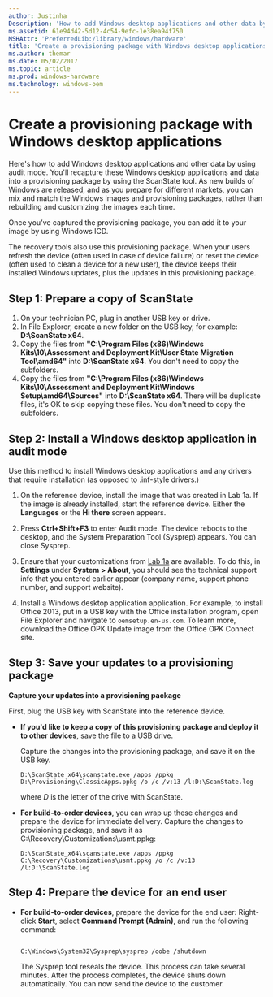 ```yaml
---
author: Justinha
Description: 'How to add Windows desktop applications and other data by using audit mode.'
ms.assetid: 61e94d42-5d12-4c54-9efc-1e38ea94f750
MSHAttr: 'PreferredLib:/library/windows/hardware'
title: 'Create a provisioning package with Windows desktop applications'
ms.author: themar
ms.date: 05/02/2017
ms.topic: article
ms.prod: windows-hardware
ms.technology: windows-oem
---
```


# Create a provisioning package with Windows desktop applications


Here's how to add Windows desktop applications and other data by using audit mode. You'll recapture these Windows desktop applications and data into a provisioning package by using the ScanState tool. As new builds of Windows are released, and as you prepare for different markets, you can mix and match the Windows images and provisioning packages, rather than rebuilding and customizing the images each time.

Once you’ve captured the provisioning package, you can add it to your image by using Windows ICD.

The recovery tools also use this provisioning package. When your users refresh the device (often used in case of device failure) or reset the device (often used to clean a device for a new user), the device keeps their installed Windows updates, plus the updates in this provisioning package.

## <span id="Step_1__Prepare_a_copy_of_ScanState"></span><span id="step_1__prepare_a_copy_of_scanstate"></span><span id="STEP_1__PREPARE_A_COPY_OF_SCANSTATE"></span>Step 1: Prepare a copy of ScanState


1.  On your technician PC, plug in another USB key or drive.
2.  In File Explorer, create a new folder on the USB key, for example: **D:\\ScanState x64**.
3.  Copy the files from **"C:\\Program Files (x86)\\Windows Kits\\10\\Assessment and Deployment Kit\\User State Migration Tool\\amd64"** into **D:\\ScanState x64**. You don't need to copy the subfolders.
4.  Copy the files from **"C:\\Program Files (x86)\\Windows Kits\\10\\Assessment and Deployment Kit\\Windows Setup\\amd64\\Sources"** into **D:\\ScanState x64**. There will be duplicate files, it's OK to skip copying these files. You don't need to copy the subfolders.

## <span id="installDesktopApp"></span><span id="installdesktopapp"></span><span id="INSTALLDESKTOPAPP"></span>Step 2: Install a Windows desktop application in audit mode


Use this method to install Windows desktop applications and any drivers that require installation (as opposed to .inf-style drivers.)

1.  On the reference device, install the image that was created in Lab 1a. If the image is already installed, start the reference device. Either the **Languages** or the **Hi there** screen appears.
2.  Press **Ctrl+Shift+F3** to enter Audit mode. The device reboots to the desktop, and the System Preparation Tool (Sysprep) appears. You can close Sysprep.
3.  Ensure that your customizations from [Lab 1a](install-windows-automatically-from-a-usb-drive-sxs.md) are available. To do this, in **Settings** under **System &gt; About**, you should see the technical support info that you entered earlier appear (company name, support phone number, and support website).

4.  Install a Windows desktop application application. For example, to install Office 2013, put in a USB key with the Office installation program, open File Explorer and navigate to `oemsetup.en-us.com`. To learn more, download the Office OPK Update image from the Office OPK Connect site.

## <span id="saveWithUSMT"></span><span id="savewithusmt"></span><span id="SAVEWITHUSMT"></span>Step 3: Save your updates to a provisioning package


**Capture your updates into a provisioning package**

First, plug the USB key with ScanState into the reference device.

-   **If you'd like to keep a copy of this provisioning package and deploy it to other devices**, save the file to a USB drive.

    Capture the changes into the provisioning package, and save it on the USB key.

    ```
    D:\ScanState_x64\scanstate.exe /apps /ppkg D:\Provisioning\ClassicApps.ppkg /o /c /v:13 /l:D:\ScanState.log
    ```

    where *D* is the letter of the drive with ScanState.

   
-   **For build-to-order devices**, you can wrap up these changes and prepare the device for immediate delivery. Capture the changes to provisioning package, and save it as C:\\Recovery\\Customizations\\usmt.ppkg:

    ```
    D:\ScanState_x64\scanstate.exe /apps /ppkg C:\Recovery\Customizations\usmt.ppkg /o /c /v:13 /l:D:\ScanState.log
    ```

## <span id="Step_4__Prepare_the_device_for_an_end_user"></span><span id="step_4__prepare_the_device_for_an_end_user"></span><span id="STEP_4__PREPARE_THE_DEVICE_FOR_AN_END_USER"></span>Step 4: Prepare the device for an end user


-   **For build-to-order devices**, prepare the device for the end user: Right-click **Start**, select **Command Prompt (Admin)**, and run the following command:

    ```
     
    C:\Windows\System32\Sysprep\sysprep /oobe /shutdown
    ```

    The Sysprep tool reseals the device. This process can take several minutes. After the process completes, the device shuts down automatically. You can now send the device to the customer.

 

 






